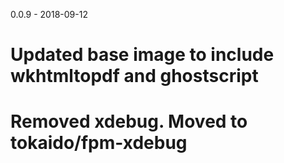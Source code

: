 0.0.9 - 2018-09-12

# Updated base image to include wkhtmltopdf and ghostscript
# Removed xdebug. Moved to tokaido/fpm-xdebug
